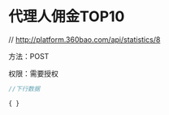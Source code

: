 # 代理人佣金TOP10

// http://platform.360bao.com/api/statistics/8

方法：POST

权限：需要授权

```javascript
//下行数据

{ }

```
